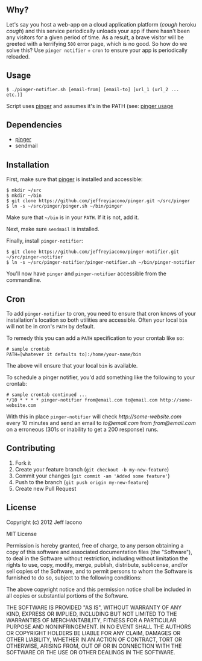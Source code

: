 ## Why?

Let's say you host a web-app on a cloud application platform (*cough* heroku
*cough*) and this service periodically unloads your app if there hasn't been any
visitors for a given period of time. As a result, a brave visitor will be
greeted with a terrifying `500` error page, which is no good. So how do we solve
this? Use `pinger notifier` + `cron` to ensure your app is periodically reloaded.

## Usage

    $ ./pinger-notifier.sh [email-from] [email-to] [url_1 (url_2 ... etc.)]

Script uses [pinger](https://github.com/jeffreyiacono/pinger) and assumes
it's in the PATH (see: [pinger usage](https://github.com/jeffreyiacono/pinger#usage)

## Dependencies

- [pinger](https://github.com/jeffreyiacono/pinger)
- sendmail

## Installation

First, make sure that [pinger](https://github.com/jeffreyiacono/pinger) is
installed and accessible:

    $ mkdir ~/src
    $ mkdir ~/bin
    $ git clone https://github.com/jeffreyiacono/pinger.git ~/src/pinger
    $ ln -s ~/src/pinger/pinger.sh ~/bin/pinger

Make sure that `~/bin` is in your `PATH`. If it is not, add it.

Next, make sure `sendmail` is installed.

Finally, install `pinger-notifier`:

    $ git clone https://github.com/jeffreyiacono/pinger-notifier.git ~/src/pinger-notifier
    $ ln -s ~/src/pinger-notifier/pinger-notifier.sh ~/bin/pinger-notifier

You'll now have `pinger` and `pinger-notifier` accessible from the commandline.

## Cron

To add `pinger-notifier` to cron, you need to ensure that cron knows of your
installation's location so both utilities are accessible. Often your local
`bin` will not be in cron's `PATH` by default.

To remedy this you can add a `PATH` specification to your crontab like so:

    # sample crontab
    PATH=[whatever it defaults to]:/home/your-name/bin

The above will ensure that your local `bin` is available.

To schedule a pinger notifier, you'd add something like the following to your
crontab:

    # sample crontab continued ...
    */10 * * * * pinger-notifier from@email.com to@email.com http://some-website.com

With this in place `pinger-notifier` will check _http://some-website.com_ every
10 minutes and send an email to _to@email.com_ from _from@email.com_ on a
erroneous (301s or inability to get a 200 response) runs.

## Contributing

1. Fork it
2. Create your feature branch (`git checkout -b my-new-feature`)
3. Commit your changes (`git commit -am 'Added some feature'`)
4. Push to the branch (`git push origin my-new-feature`)
5. Create new Pull Request

## License

Copyright (c) 2012 Jeff Iacono

MIT License

Permission is hereby granted, free of charge, to any person obtaining
a copy of this software and associated documentation files (the
"Software"), to deal in the Software without restriction, including
without limitation the rights to use, copy, modify, merge, publish,
distribute, sublicense, and/or sell copies of the Software, and to
permit persons to whom the Software is furnished to do so, subject to
the following conditions:

The above copyright notice and this permission notice shall be
included in all copies or substantial portions of the Software.

THE SOFTWARE IS PROVIDED "AS IS", WITHOUT WARRANTY OF ANY KIND,
EXPRESS OR IMPLIED, INCLUDING BUT NOT LIMITED TO THE WARRANTIES OF
MERCHANTABILITY, FITNESS FOR A PARTICULAR PURPOSE AND
NONINFRINGEMENT. IN NO EVENT SHALL THE AUTHORS OR COPYRIGHT HOLDERS BE
LIABLE FOR ANY CLAIM, DAMAGES OR OTHER LIABILITY, WHETHER IN AN ACTION
OF CONTRACT, TORT OR OTHERWISE, ARISING FROM, OUT OF OR IN CONNECTION
WITH THE SOFTWARE OR THE USE OR OTHER DEALINGS IN THE SOFTWARE.
